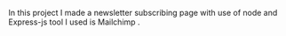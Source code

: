 In this project I made a newsletter subscribing page with use of node and Express-js 
tool I used is Mailchimp .
